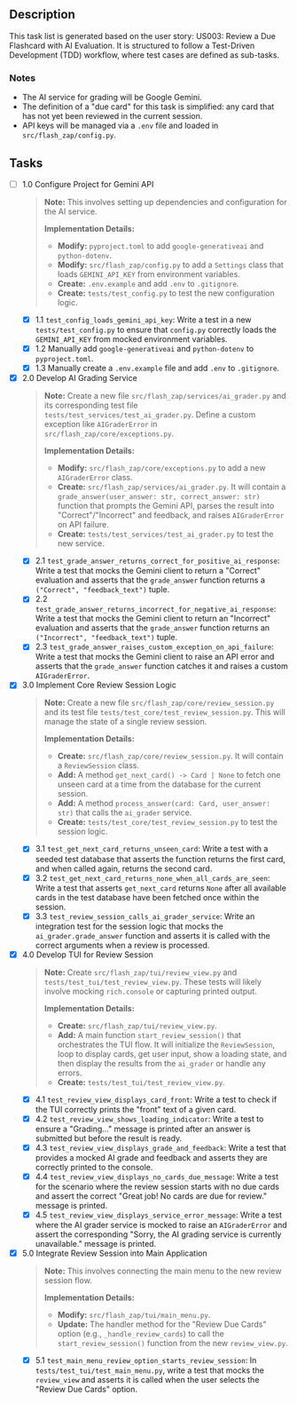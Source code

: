 ## Description

This task list is generated based on the user story: US003: Review a Due Flashcard with AI Evaluation. It is structured to follow a Test-Driven Development (TDD) workflow, where test cases are defined as sub-tasks.

### Notes

- The AI service for grading will be Google Gemini.
- The definition of a "due card" for this task is simplified: any card that has not yet been reviewed in the current session.
- API keys will be managed via a `.env` file and loaded in `src/flash_zap/config.py`.

## Tasks

- [ ] 1.0 Configure Project for Gemini API
  > **Note:** This involves setting up dependencies and configuration for the AI service.
  > 
  > **Implementation Details:**
  > - **Modify:** `pyproject.toml` to add `google-generativeai` and `python-dotenv`.
  > - **Modify:** `src/flash_zap/config.py` to add a `Settings` class that loads `GEMINI_API_KEY` from environment variables.
  > - **Create:** `.env.example` and add `.env` to `.gitignore`.
  > - **Create:** `tests/test_config.py` to test the new configuration logic.
  - [x] 1.1 `test_config_loads_gemini_api_key`: Write a test in a new `tests/test_config.py` to ensure that `config.py` correctly loads the `GEMINI_API_KEY` from mocked environment variables.
  - [x] 1.2 Manually add `google-generativeai` and `python-dotenv` to `pyproject.toml`.
  - [x] 1.3 Manually create a `.env.example` file and add `.env` to `.gitignore`.

- [x] 2.0 Develop AI Grading Service
  > **Note:** Create a new file `src/flash_zap/services/ai_grader.py` and its corresponding test file `tests/test_services/test_ai_grader.py`. Define a custom exception like `AIGraderError` in `src/flash_zap/core/exceptions.py`.
  >
  > **Implementation Details:**
  > - **Modify:** `src/flash_zap/core/exceptions.py` to add a new `AIGraderError` class.
  > - **Create:** `src/flash_zap/services/ai_grader.py`. It will contain a `grade_answer(user_answer: str, correct_answer: str)` function that prompts the Gemini API, parses the result into "Correct"/"Incorrect" and feedback, and raises `AIGraderError` on API failure.
  > - **Create:** `tests/test_services/test_ai_grader.py` to test the new service.
  - [x] 2.1 `test_grade_answer_returns_correct_for_positive_ai_response`: Write a test that mocks the Gemini client to return a "Correct" evaluation and asserts that the `grade_answer` function returns a `("Correct", "feedback_text")` tuple.
  - [x] 2.2 `test_grade_answer_returns_incorrect_for_negative_ai_response`: Write a test that mocks the Gemini client to return an "Incorrect" evaluation and asserts that the `grade_answer` function returns an `("Incorrect", "feedback_text")` tuple.
  - [x] 2.3 `test_grade_answer_raises_custom_exception_on_api_failure`: Write a test that mocks the Gemini client to raise an API error and asserts that the `grade_answer` function catches it and raises a custom `AIGraderError`.

- [x] 3.0 Implement Core Review Session Logic
  > **Note:** Create a new file `src/flash_zap/core/review_session.py` and its test file `tests/test_core/test_review_session.py`. This will manage the state of a single review session.
  >
  > **Implementation Details:**
  > - **Create:** `src/flash_zap/core/review_session.py`. It will contain a `ReviewSession` class.
  > - **Add:** A method `get_next_card() -> Card | None` to fetch one unseen card at a time from the database for the current session.
  > - **Add:** A method `process_answer(card: Card, user_answer: str)` that calls the `ai_grader` service.
  > - **Create:** `tests/test_core/test_review_session.py` to test the session logic.
  - [x] 3.1 `test_get_next_card_returns_unseen_card`: Write a test with a seeded test database that asserts the function returns the first card, and when called again, returns the second card.
  - [x] 3.2 `test_get_next_card_returns_none_when_all_cards_are_seen`: Write a test that asserts `get_next_card` returns `None` after all available cards in the test database have been fetched once within the session.
  - [x] 3.3 `test_review_session_calls_ai_grader_service`: Write an integration test for the session logic that mocks the `ai_grader.grade_answer` function and asserts it is called with the correct arguments when a review is processed.

- [x] 4.0 Develop TUI for Review Session
  > **Note:** Create `src/flash_zap/tui/review_view.py` and `tests/test_tui/test_review_view.py`. These tests will likely involve mocking `rich.console` or capturing printed output.
  >
  > **Implementation Details:**
  > - **Create:** `src/flash_zap/tui/review_view.py`.
  > - **Add:** A main function `start_review_session()` that orchestrates the TUI flow. It will initialize the `ReviewSession`, loop to display cards, get user input, show a loading state, and then display the results from the `ai_grader` or handle any errors.
  > - **Create:** `tests/test_tui/test_review_view.py`.
  - [x] 4.1 `test_review_view_displays_card_front`: Write a test to check if the TUI correctly prints the "front" text of a given card.
  - [x] 4.2 `test_review_view_shows_loading_indicator`: Write a test to ensure a "Grading..." message is printed after an answer is submitted but before the result is ready.
  - [x] 4.3 `test_review_view_displays_grade_and_feedback`: Write a test that provides a mocked AI grade and feedback and asserts they are correctly printed to the console.
  - [x] 4.4 `test_review_view_displays_no_cards_due_message`: Write a test for the scenario where the review session starts with no due cards and assert the correct "Great job! No cards are due for review." message is printed.
  - [x] 4.5 `test_review_view_displays_service_error_message`: Write a test where the AI grader service is mocked to raise an `AIGraderError` and assert the corresponding "Sorry, the AI grading service is currently unavailable." message is printed.

- [x] 5.0 Integrate Review Session into Main Application
  > **Note:** This involves connecting the main menu to the new review session flow.
  >
  > **Implementation Details:**
  > - **Modify:** `src/flash_zap/tui/main_menu.py`.
  > - **Update:** The handler method for the "Review Due Cards" option (e.g., `_handle_review_cards`) to call the `start_review_session()` function from the new `review_view.py`.
  - [x] 5.1 `test_main_menu_review_option_starts_review_session`: In `tests/test_tui/test_main_menu.py`, write a test that mocks the `review_view` and asserts it is called when the user selects the "Review Due Cards" option. 